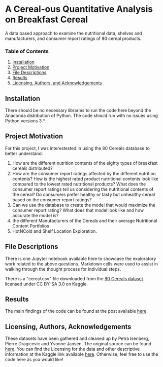 # A Cereal-ous Quantitative Analysis on Breakfast Cereal
A data based approach to examine the nutritional data, shelves and manufacturers, and consumer report ratings of  80 cereal products.

### Table of Contents

1. [Installation](#installation)
2. [Project Motivation](#motivation)
3. [File Descriptions](#files)
4. [Results](#results)
5. [Licensing, Authors, and Acknowledgements](#licensing)

## Installation <a name="installation"></a>

There should be no necessary libraries to run the code here beyond the Anaconda distribution of Python.  The code should run with no issues using Python versions 3.*.

## Project Motivation<a name="motivation"></a>

For this project, I was interestested in using the 80 Cereals database to better understand:

1. How are the different nutrition contents of the eighty types of breakfast cereals distributed?
2. How are the consumer report ratings affected by the different nutrition contents? How is the highest rated product nutritional contents look like compared to the lowest rated nutritional products? What does the consumer report ratings tell us considering the nutritional contents of the cereal? Do consumers prefer healthy or tasty but unhealthy cereal based on the consumer report ratings?
3. Can we use the database to create the model that would maximize the consumer report rating? What does that model look like and how accurate the model is? 
4. the different Manufacturers of the Cereals and their average Nutritional Content Portfolios
5. HotNCold and Shelf Location Exploration.

## File Descriptions <a name="files"></a>

There is one Jupyter notebook available here to showcase the exploratory work related to the above questions. Markdown cells were used to assist in walking through the thought process for individual steps.  

There is a "cereal.csv" file downloaded from the [80 Cereals dataset](https://www.kaggle.com/datasets/crawford/80-cereals) licensed under CC BY-SA 3.0 on Kaggle. 

## Results<a name="results"></a>

The main findings of the code can be found at the post available [here](https://medium.com/@huishi1885/a-cereal-ous-quantitative-analysis-on-breakfast-cereal-f06267c5cd4).

## Licensing, Authors, Acknowledgements<a name="licensing"></a>

These datasets have been gathered and cleaned up by Petra Isenberg, Pierre Dragicevic and Yvonne Jansen. The original source can be found [here](https://perso.telecom-paristech.fr/eagan/class/igr204/datasets). You can find the Licensing for the data and other descriptive information at the Kaggle link available [here](https://www.kaggle.com/datasets/crawford/80-cereals).  Otherwise, feel free to use the code here as you would like! 

